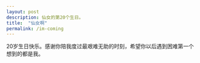 ```yaml
---
layout: post
description: 仙女的第20个生日。
title:  "仙女啊"
permalink: /im-coming
---
```


20岁生日快乐。感谢你陪我度过最艰难无助的时刻，希望你以后遇到困难第一个想到的都是我。
